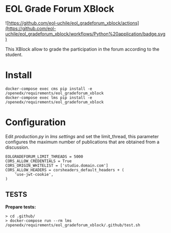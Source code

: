 # EOL Grade Forum XBlock

![https://github.com/eol-uchile/eol_gradeforum_xblock/actions](https://github.com/eol-uchile/eol_gradeforum_xblock/workflows/Python%20application/badge.svg)

This XBlock allow to grade the participation in the forum according to the student.

# Install

    docker-compose exec cms pip install -e /openedx/requirements/eol_gradeforum_xblock
    docker-compose exec lms pip install -e /openedx/requirements/eol_gradeforum_xblock

# Configuration

Edit *production.py* in *lms settings* and set the limit_thread, this parameter configures the maximum number of publications that are obtained from a discussion.

    EOLGRADEFORUM_LIMIT_THREADS = 5000
    CORS_ALLOW_CREDENTIALS = True
    CORS_ORIGIN_WHITELIST = ['studio.domain.com']
    CORS_ALLOW_HEADERS = corsheaders_default_headers + (
        'use-jwt-cookie',
    )

## TESTS
**Prepare tests:**

    > cd .github/
    > docker-compose run --rm lms /openedx/requirements/eol_gradeforum_xblock/.github/test.sh
